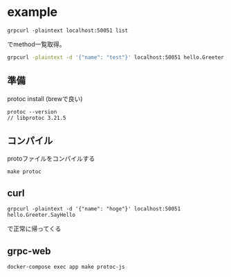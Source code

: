 # example
```shell
grpcurl -plaintext localhost:50051 list
```

でmethod一覧取得。

```sh
grpcurl -plaintext -d '{"name": "test"}' localhost:50051 hello.Greeter.SayHello
```

## 準備
protoc install (brewで良い)
```shell
protoc --version
// libprotoc 3.21.5
```

## コンパイル
protoファイルをコンパイルする
```shell
make protoc
```

## curl
```shell
grpcurl -plaintext -d '{"name": "hoge"}' localhost:50051 hello.Greeter.SayHello
```
で正常に帰ってくる

## grpc-web
```shell
docker-compose exec app make protoc-js
```

